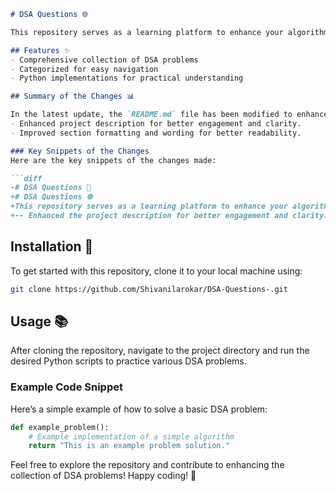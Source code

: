 ```markdown
# DSA Questions 🌐

This repository serves as a learning platform to enhance your algorithmic skills and improve your understanding of Data Structures and Algorithms (DSA). A variety of algorithmic problems categorized for easy navigation, with Python implementations for each problem to facilitate learning.

## Features ✨
- Comprehensive collection of DSA problems
- Categorized for easy navigation
- Python implementations for practical understanding

## Summary of the Changes 📊

In the latest update, the `README.md` file has been modified to enhance clarity and engagement. Key improvements include:
- Enhanced project description for better engagement and clarity.
- Improved section formatting and wording for better readability.

### Key Snippets of the Changes
Here are the key snippets of the changes made:

```diff
-# DSA Questions 🤖
+# DSA Questions 🌐
+This repository serves as a learning platform to enhance your algorithmic skills and improve your understanding of Data Structures and Algorithms (DSA).
+-- Enhanced the project description for better engagement and clarity.
```

## Installation 🔧

To get started with this repository, clone it to your local machine using:

```bash
git clone https://github.com/Shivanilarokar/DSA-Questions-.git
```

## Usage 📚

After cloning the repository, navigate to the project directory and run the desired Python scripts to practice various DSA problems.

### Example Code Snippet
Here’s a simple example of how to solve a basic DSA problem:

```python
def example_problem():
    # Example implementation of a simple algorithm
    return "This is an example problem solution."
```

Feel free to explore the repository and contribute to enhancing the collection of DSA problems! Happy coding! 🎉
```